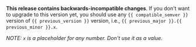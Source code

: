 **This release contains backwards-incompatible changes**. If you don't want to
upgrade to this version yet, you should use any `{{ compatible_semver }}` version
of `{{ previous_version }}` version, i.e.,
`{{ previous_major }}.{{ previous_minor }}.x`.

_NOTE: `x` is a placeholder for any number. Don't use it as a value._
